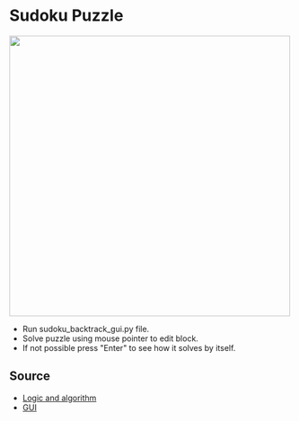 # Sudoku Puzzle
<img src="https://github.com/asbaravkar/sudoku-backtrack-algorithm/blob/master/ss.PNG" width="500" height="500">

- Run sudoku_backtrack_gui.py file.
- Solve puzzle using mouse pointer to edit block.
- If not possible press "Enter" to see how it solves by itself.

## Source
- [Logic and algorithm](https://www.codesdope.com/blog/article/solving-sudoku-with-backtracking-c-java-and-python/)
- [GUI](https://www.101computing.net/backtracking-algorithm-sudoku-solver/)
